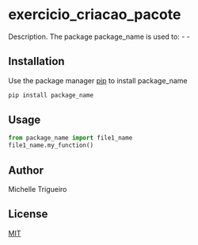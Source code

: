 # exercicio_criacao_pacote

Description. 
The package package_name is used to:
	- 
	-

## Installation

Use the package manager [pip](https://pip.pypa.io/en/stable/) to install package_name

```bash
pip install package_name
```

## Usage

```python
from package_name import file1_name
file1_name.my_function()
```

## Author
Michelle Trigueiro

## License
[MIT](https://choosealicense.com/licenses/mit/)